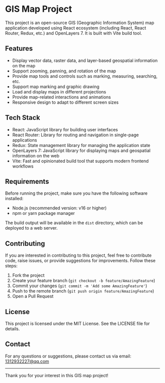 # GIS Map Project

This project is an open-source GIS (Geographic Information System) map application developed using React ecosystem (including React, React Router, Redux, etc.) and OpenLayers 7. It is built with Vite build tool.

## Features

- Display vector data, raster data, and layer-based geospatial information on the map
- Support zooming, panning, and rotation of the map
- Provide map tools and controls such as marking, measuring, searching, etc.
- Support map marking and graphic drawing
- Load and display maps in different projections
- Provide map-related interactions and animations
- Responsive design to adapt to different screen sizes

## Tech Stack

- React: JavaScript library for building user interfaces
- React Router: Library for routing and navigation in single-page applications
- Redux: State management library for managing the application state
- OpenLayers 7: JavaScript library for displaying maps and geospatial information on the web
- Vite: Fast and opinionated build tool that supports modern frontend workflows

## Requirements

Before running the project, make sure you have the following software installed:

- Node.js (recommended version: v16 or higher)
- npm or yarn package manager


The build output will be available in the `dist` directory, which can be deployed to a web server.

## Contributing

If you are interested in contributing to this project, feel free to contribute code, raise issues, or provide suggestions for improvements. Follow these steps:

1. Fork the project
2. Create your feature branch (`git checkout -b feature/AmazingFeature`)
3. Commit your changes (`git commit -m 'Add some AmazingFeature'`)
4. Push to the remote branch (`git push origin feature/AmazingFeature`)
5. Open a Pull Request

## License

This project is licensed under the MIT License. See the LICENSE file for details.

## Contact

For any questions or suggestions, please contact us via email: 1312932227@qq.com

---

Thank you for your interest in this GIS map project!


